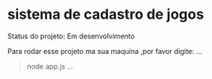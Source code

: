 <h1>sistema de cadastro de jogos</h1>

Status do projeto: Em desenvolvimento

Para rodar esse projeto ma sua maquina ,por favor digite:
...
> node app.js
...
